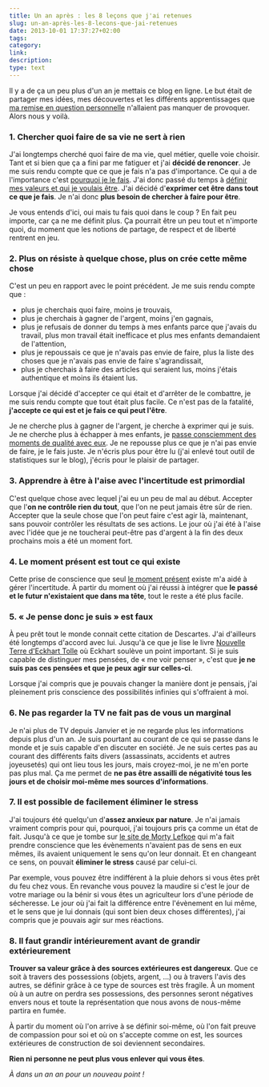 ```yaml
---
title: Un an après : les 8 leçons que j'ai retenues
slug: un-an-après-les-8-lecons-que-jai-retenues
date: 2013-10-01 17:37:27+02:00
tags: 
category: 
link: 
description: 
type: text
---
```


Il y a de ça un peu plus d'un an je mettais ce blog en ligne. Le but était de partager mes idées, mes découvertes et les différents apprentissages que [ma remise en question personnelle](/blog/le-développement-personnel-pour-qui-pourquoi/) n'allaient pas manquer de provoquer. Alors nous y voilà.
<!-- TEASER_END -->
### 1. Chercher quoi faire de sa vie ne sert à rien

J'ai longtemps cherché quoi faire de ma vie, quel métier, quelle voie choisir. Tant et si bien que ça a fini par me fatiguer et j'ai __décidé de renoncer__. Je me suis rendu compte que ce que je fais n'a pas d'importance. Ce qui a de l'importance c'est [pourquoi je le fais](/blog/comment-%C3%AAtre-simplement-fier-de-soi/). J'ai donc passé du temps à [définir mes valeurs et qui je voulais être](/blog/je-quitte-mon-emploi/). J'ai décidé d'__exprimer cet être dans tout ce que je fais__. Je n'ai donc __plus besoin de chercher à faire pour être__.

Je vous entends d'ici, oui mais tu fais quoi dans le coup ? En fait peu importe, car ça ne me définit plus. Ça pourrait être un peu tout et n'importe quoi, du moment que les notions de partage, de respect et de liberté rentrent en jeu.

### 2. Plus on résiste à quelque chose, plus on crée cette même chose

C'est un peu en rapport avec le point précédent. Je me suis rendu compte que : 

- plus je cherchais quoi faire, moins je trouvais,
- plus je cherchais à gagner de l'argent, moins j'en gagnais,
- plus je refusais de donner du temps à mes enfants parce que j'avais du travail, plus mon travail était inefficace et plus mes enfants demandaient de l'attention,
- plus je repoussais ce que je n'avais pas envie de faire, plus la liste des choses que je n'avais pas envie de faire s'agrandissait,
- plus je cherchais à faire des articles qui seraient lus, moins j'étais authentique et moins ils étaient lus.

Lorsque j'ai décidé d'accepter ce qui était et d'arrêter de le combattre, je me suis rendu compte que tout était plus facile. Ce n'est pas de la fatalité, __j'accepte ce qui est et je fais ce qui peut l'être__.

Je ne cherche plus à gagner de l'argent, je cherche à exprimer qui je suis. Je ne cherche plus à échapper à mes enfants, je [passe consciemment des moments de qualité avec eux](/blog/comment-pleinement-profiter-de-ses-enfants/). Je ne repousse plus ce que je n'ai pas envie de faire, je le fais juste. Je n'écris plus pour être lu (j'ai enlevé tout outil de statistiques sur le blog), j'écris pour le plaisir de partager.


### 3. Apprendre à être à l'aise avec l'incertitude est primordial

C'est quelque chose avec lequel j'ai eu un peu de mal au début. Accepter que l'__on ne contrôle rien du tout__, que l'on ne peut jamais être sûr de rien. Accepter que la seule chose que l'on peut faire c'est agir là, maintenant, sans pouvoir contrôler les résultats de ses actions. Le jour où j'ai été à l'aise avec l'idée que je ne toucherai peut-être pas d'argent à la fin des deux prochains mois a été un moment fort.

### 4. Le moment présent est tout ce qui existe

Cette prise de conscience que seul [le moment présent](/blog/le-pouvoir-du-moment-présent/) existe m'a aidé à gérer l'incertitude. À partir du moment où j'ai réussi à intégrer que __le passé et le futur n'existaient que dans ma tête__, tout le reste a été plus facile.

### 5. « Je pense donc je suis » est faux

À peu prêt tout le monde connait cette citation de Descartes. J'ai d'ailleurs été longtemps d'accord avec lui. Jusqu'à ce que je lise le livre [Nouvelle Terre d'Eckhart Tolle](http://www.amazon.fr/gp/product/2896260072/ref=as_li_qf_sp_asin_il_tl?ie=UTF8&amp;camp=1642&amp;creative=6746&amp;creativeASIN=2896260072&amp;linkCode=as2&amp;tag=vincjous-21) où Eckhart soulève un point important. Si je suis capable de distinguer mes pensées, de « me voir penser », c'est que __je ne suis pas ces pensées et que je peux agir sur celles-ci__.

Lorsque j'ai compris que je pouvais changer la manière dont je pensais, j'ai pleinement pris conscience des possibilités infinies qui s'offraient à moi.

### 6. Ne pas regarder la TV ne fait pas de vous un marginal

Je n'ai plus de TV depuis Janvier et je ne regarde plus les informations depuis plus d'un an. Je suis pourtant au courant de ce qui se passe dans le monde et je suis capable d'en discuter en société. Je ne suis certes pas au courant des différents faits divers (assassinats, accidents et autres joyeusetés) qui ont lieu tous les jours, mais croyez-moi, je ne m'en porte pas plus mal. Ça me permet de __ne pas être assailli de négativité tous les jours et de choisir moi-même mes sources d'informations__.

### 7. Il est possible de facilement éliminer le stress

J'ai toujours été quelqu'un d'__assez anxieux par nature__. Je n'ai jamais vraiment compris pour qui, pourquoi, j'ai toujours pris ça comme un état de fait. Jusqu'à ce que je tombe sur [le site de Morty Lefkoe](http://lefkoefreedomcourse.com/) qui m'a fait prendre conscience que les évènements n'avaient pas de sens en eux mêmes, ils avaient uniquement le sens qu'on leur donnait. Et en changeant ce sens, on pouvait __éliminer le stress__ causé par celui-ci.

Par exemple, vous pouvez être indifférent à la pluie dehors si vous êtes prêt du feu chez vous. En revanche vous pouvez la maudire si c'est le jour de votre mariage ou la bénir si vous êtes un agriculteur lors d'une période de sécheresse. Le jour où j'ai fait la différence entre l'évènement en lui même, et le sens que je lui donnais (qui sont bien deux choses différentes), j'ai compris que je pouvais agir sur mes réactions.

### 8. Il faut grandir intérieurement avant de grandir extérieurement

__Trouver sa valeur grâce à des sources extérieures est dangereux__. Que ce soit à travers des possessions (objets, argent, …) ou à travers l'avis des autres, se définir grâce à ce type de sources est très fragile. À un moment où à un autre on perdra ses possessions, des personnes seront négatives envers nous et toute la représentation que nous avons de nous-même partira en fumée.

À partir du moment où l'on arrive à se définir soi-même, où l'on fait preuve de compassion pour soi et où on s'accepte comme on est, les sources extérieures de construction de soi deviennent secondaires.

__Rien ni personne ne peut plus vous enlever qui vous êtes__.



_À dans un an an pour un nouveau point !_

